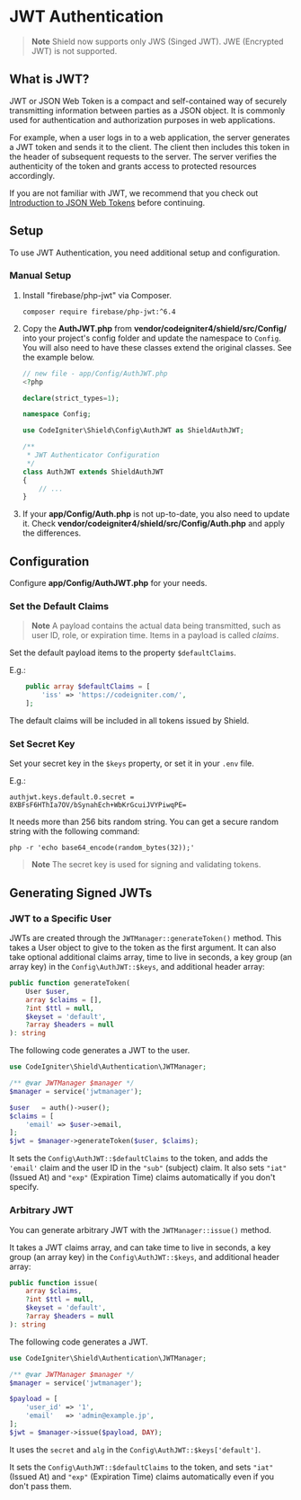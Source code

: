 # JWT Authentication

> **Note**
> Shield now supports only JWS (Singed JWT). JWE (Encrypted JWT) is not supported.

## What is JWT?

JWT or JSON Web Token is a compact and self-contained way of securely transmitting
information between parties as a JSON object. It is commonly used for authentication
and authorization purposes in web applications.

For example, when a user logs in to a web application, the server generates a JWT
token and sends it to the client. The client then includes this token in the header
of subsequent requests to the server. The server verifies the authenticity of the
token and grants access to protected resources accordingly.

If you are not familiar with JWT, we recommend that you check out
[Introduction to JSON Web Tokens](https://jwt.io/introduction) before continuing.

## Setup

To use JWT Authentication, you need additional setup and configuration.

### Manual Setup

1. Install "firebase/php-jwt" via Composer.

    ```console
    composer require firebase/php-jwt:^6.4
    ```

2. Copy the **AuthJWT.php** from **vendor/codeigniter4/shield/src/Config/** into your project's config folder and update the namespace to `Config`. You will also need to have these classes extend the original classes. See the example below.

    ```php
    // new file - app/Config/AuthJWT.php
    <?php

    declare(strict_types=1);

    namespace Config;

    use CodeIgniter\Shield\Config\AuthJWT as ShieldAuthJWT;

    /**
     * JWT Authenticator Configuration
     */
    class AuthJWT extends ShieldAuthJWT
    {
        // ...
    }
    ```

3. If your **app/Config/Auth.php** is not up-to-date, you also need to update it. Check **vendor/codeigniter4/shield/src/Config/Auth.php** and apply the differences.

## Configuration

Configure **app/Config/AuthJWT.php** for your needs.

### Set the Default Claims

> **Note**
> A payload contains the actual data being transmitted, such as user ID, role,
> or expiration time. Items in a payload is called *claims*.

Set the default payload items to the property `$defaultClaims`.

E.g.:
```php
    public array $defaultClaims = [
        'iss' => 'https://codeigniter.com/',
    ];
```

The default claims will be included in all tokens issued by Shield.

### Set Secret Key

Set your secret key in the `$keys` property, or set it in your `.env` file.

E.g.:
```dotenv
authjwt.keys.default.0.secret = 8XBFsF6HThIa7OV/bSynahEch+WbKrGcuiJVYPiwqPE=
```

It needs more than 256 bits random string. You can get a secure random string
with the following command:

```console
php -r 'echo base64_encode(random_bytes(32));'
```

> **Note**
> The secret key is used for signing and validating tokens.

## Generating Signed JWTs

### JWT to a Specific User

JWTs are created through the `JWTManager::generateToken()` method.
This takes a User object to give to the token as the first argument.
It can also take optional additional claims array, time to live in seconds,
a key group (an array key) in the `Config\AuthJWT::$keys`, and additional header
array:

```php
public function generateToken(
    User $user,
    array $claims = [],
    ?int $ttl = null,
    $keyset = 'default',
    ?array $headers = null
): string
```

The following code generates a JWT to the user.

```php
use CodeIgniter\Shield\Authentication\JWTManager;

/** @var JWTManager $manager */
$manager = service('jwtmanager');

$user   = auth()->user();
$claims = [
    'email' => $user->email,
];
$jwt = $manager->generateToken($user, $claims);
```

It sets the `Config\AuthJWT::$defaultClaims` to the token, and adds
the `'email'` claim and the user ID in the `"sub"` (subject) claim.
It also sets `"iat"` (Issued At) and `"exp"` (Expiration Time) claims automatically
if you don't specify.

### Arbitrary JWT

You can generate arbitrary JWT with the ``JWTManager::issue()`` method.

It takes a JWT claims array, and can take time to live in seconds, a key group
(an array key) in the `Config\AuthJWT::$keys`, and additional header array:

```php
public function issue(
    array $claims,
    ?int $ttl = null,
    $keyset = 'default',
    ?array $headers = null
): string
```

The following code generates a JWT.

```php
use CodeIgniter\Shield\Authentication\JWTManager;

/** @var JWTManager $manager */
$manager = service('jwtmanager');

$payload = [
    'user_id' => '1',
    'email'   => 'admin@example.jp',
];
$jwt = $manager->issue($payload, DAY);
```

It uses the `secret` and `alg` in the `Config\AuthJWT::$keys['default']`.

It sets the `Config\AuthJWT::$defaultClaims` to the token, and sets
`"iat"` (Issued At) and `"exp"` (Expiration Time) claims automatically even if
you don't pass them.
